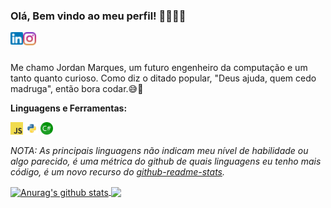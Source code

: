 ### Olá, Bem vindo ao meu perfil! 👋😄😄😉

<a href="https://www.linkedin.com/in/jordanmsouza/">
  <img align="left" alt="Anurag Hazra | CodeSandbox" width="20px" src="https://raw.githubusercontent.com/jordanmsouza/Incones/main/linkedin.png" />
</a>
<a href="https://www.instagram.com/jordan.msouza/?hl=pt-br">
  <img align="left" alt="Anurag's Discord" width="21px" src="https://github.com/jordanmsouza/Incones/blob/main/instagram.png?raw=true" />
</a>

<br />
<br />

Me chamo Jordan Marques, um futuro engenheiro da computação e um tanto quanto curioso. Como diz o ditado popular, "Deus ajuda, quem cedo madruga", então bora codar.😅🤣

**Linguagens e Ferramentas:**  

<code><img height="20" src="https://raw.githubusercontent.com/github/explore/80688e429a7d4ef2fca1e82350fe8e3517d3494d/topics/javascript/javascript.png"></code>
<code><img height="20" src="https://raw.githubusercontent.com/github/explore/80688e429a7d4ef2fca1e82350fe8e3517d3494d/topics/python/python.png"></code>
<code><img height="20" src="https://raw.githubusercontent.com/github/explore/80688e429a7d4ef2fca1e82350fe8e3517d3494d/topics/csharp/csharp.png"></code>  


*NOTA: As principais linguagens não indicam meu nível de habilidade ou algo parecido, é uma métrica do github de quais linguagens eu tenho mais código, é um novo recurso do [github-readme-stats](https://github.com/anuraghazra/github-readme-stats).*


<a href="https://github.com/jordanmsouza/github-readme-stats">
  <img align="center" src="https://github-readme-stats.vercel.app/api?username=jordanmsouza&show_icons=true&include_all_commits=true&theme=material-palenight" alt="Anurag's github stats" />
</a>
<a href="https://github.com/jordanmsouza/github-readme-stats">
  <!-- Change the `github-readme-stats.anuraghazra1.vercel.app` to `github-readme-stats.vercel.app`  -->
  <img align="center" src="https://github-readme-stats.vercel.app/api/top-langs/?username=jordanmsouza&layout=compact&theme=material-palenight" />
</a>
<!--
**jordanmsouza/jordanmsouza** is a ✨ _special_ ✨ repository because its `README.md` (this file) appears on your GitHub profile.

Here are some ideas to get you started:

- 🔭 I’m currently working on ...
- 🌱 I’m currently learning ...
- 👯 I’m looking to collaborate on ...
- 🤔 I’m looking for help with ...
- 💬 Ask me about ...
- 📫 How to reach me: ...
- 😄 Pronouns: ...
- ⚡ Fun fact: ...
-->
